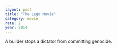 ```yaml
---
layout: post
title: "The Lego Movie"
category: movie
rate: 2
year: 2014
---
```


A builder stops a dictator from committing genocide.
